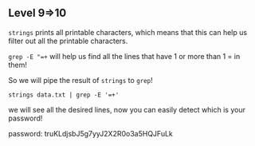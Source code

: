 ## Level 9=>10

`strings` prints all printable characters, which means that this can help us filter out all the printable characters.

`grep -E "=+` will help us find all the lines that have 1 or more than 1 = in them!

So we will pipe the result of `strings` to `grep`!

`strings data.txt | grep -E '=+'`

we will see all the desired lines, now you can easily detect which is your password!

password: truKLdjsbJ5g7yyJ2X2R0o3a5HQJFuLk
